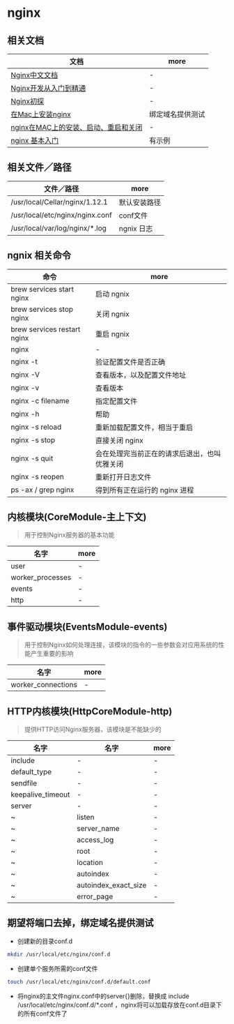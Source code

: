 # nginx

## 相关文档

| 文档                                                                                  | more     |
|-------------------------------------------------------------------------------------|----------|
| [Nginx中文文档](http://www.nginx.cn/doc/)                                               | -        |
| [Nginx开发从入门到精通](http://tengine.taobao.org/book/)                                    | -        |
| [Nginx初探](http://blog.csdn.net/xlgen157387/article/details/49781487)                | -        |
| [在Mac上安装nginx](http://www.jianshu.com/p/46b083bfd5e0)                               | 绑定域名提供测试 |
| [nginx在MAC上的安装、启动、重启和关闭](http://blog.csdn.net/yqh19880321/article/details/70478827) | -        |
| [nginx 基本入门](https://zhuanlan.zhihu.com/p/24382606)                                 | 有示例      |

## 相关文件／路径

| 文件／路径                           | more     |
|---------------------------------|----------|
| /usr/local/Cellar/nginx/1.12.1  | 默认安装路径   |
| /usr/local/etc/nginx/nginx.conf | conf文件   |
| /usr/local/var/log/nginx/*.log  | ngnix 日志 |

## ngnix 相关命令

| 命令                          | more                   |
|-----------------------------|------------------------|
| brew services start nginx   | 启动 ngnix               |
| brew services stop nginx    | 关闭 ngnix               |
| brew services restart nginx | 重启 ngnix               |
| nginx                       | -                      |
| nginx -t                    | 验证配置文件是否正确             |
| nginx -V                    | 查看版本，以及配置文件地址          |
| nginx -v                    | 查看版本                   |
| nginx -c filename           | 指定配置文件                 |
| nginx -h                    | 帮助                     |
| nginx -s reload             | 重新加载配置文件，相当于重启         |
| nginx -s stop               | 直接关闭 nginx             |
| nginx -s quit               | 会在处理完当前正在的请求后退出，也叫优雅关闭 |
| nginx -s reopen             | 重新打开日志文件               |
| ps -ax / grep nginx         | 得到所有正在运行的 nginx 进程     |

## 内核模块(CoreModule-主上下文)

> 用于控制Nginx服务器的基本功能

| 名字               | more |
|------------------|------|
| user             | -    |
| worker_processes | -    |
| events           | -    |
| http             | -    |

## 事件驱动模块(EventsModule-events)

> 用于控制Nginx如何处理连接，该模块的指令的一些参数会对应用系统的性能产生重要的影响

| 名字                 | more |
|--------------------|------|
| worker_connections | -    |

## HTTP内核模块(HttpCoreModule-http)

> 提供HTTP访问Nginx服务器，该模块是不能缺少的

| 名字                | 名字                   | more |
|-------------------|----------------------|------|
| include           | -                    | -    |
| default_type      | -                    | -    |
| sendfile          | -                    | -    |
| keepalive_timeout | -                    | -    |
| server            | -                    | -    |
| ~                 | listen               | -    |
| ~                 | server_name          | -    |
| ~                 | access_log           | -    |
| ~                 | root                 | -    |
| ~                 | location             | -    |
| ~                 | autoindex            | -    |
| ~                 | autoindex_exact_size | -    |
| ~                 | error_page           | -    |

## 期望将端口去掉，绑定域名提供测试

- 创建新的目录conf.d

```bash
mkdir /usr/local/etc/nginx/conf.d
```

- 创建单个服务所需的conf文件

```bash
touch /usr/local/etc/nginx/conf.d/default.conf
```

- 将nginx的主文件nginx.conf中的server{}删除，替换成 include /usr/local/etc/nginx/conf.d/*.conf ，nginx将可以加载存放在conf.d目录下的所有conf文件了
